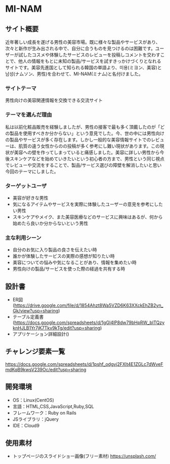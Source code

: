 # MI-NAM

## サイト概要
近年著しい成長を遂げる男性の美容市場。既に様々な製品やサービスがあり、次々と新作が生み出される中で、自分に合うものを見つけるのは困難です。ユーザーが試したコスメや体験したサービスのレビューを投稿しコメントを交わすことで、他人の情報をもとに未知の製品/サービスを試すきっかけづくりとなれるサイトです。美容先進国として知られる韓国の単語より、미용(ミヨン、美容)と남성(ナムソン、男性)を合わせて、MI-NAM(ミナム)と名付けました。

### サイトテーマ
男性向けの美容関連情報を交換できる交流サイト

### テーマを選んだ理由
私は以前化粧品販売を経験しましたが、男性の接客で最も多く頂戴したのが「どの製品を使用すべきか分からない」という意見でした。今、世の中には男性向けの製品やサービスが多く存在します。しかし一般的な美容情報サイトでのレビューは、肌質の違う女性からのの投稿が多く参考にし難い現状があります。この現状が美容への壁を作ってしまっていると痛感しました。美容に詳しい男性から今後スキンケアなどを始めていきたいという初心者の方まで、男性という同じ視点でレビューや交流をすることで、製品/サービス選びの障壁を解消したいと思い今回のテーマにしました。

### ターゲットユーザ
- 美容が好きな男性
- 気になるアイテムやサービスを実際に体験したユーザーの意見を参考にしたい男性
- スキンケアやメイク、また美容医療などのサービスに興味はあるが、何から始めたら良いか分からないという男性

### 主な利用シーン
- 自分のお気に入り製品の良さを伝えたい時
- 誰かが体験したサービスの実際の感想が知りたい時
- 美容についての悩みや気になることがあり、情報を集めたい時
- 男性向けの製品/サービスを使った際の経過を共有する時

## 設計書
- ER図(https://drive.google.com/file/d/1854Ahzt8Wa5VZD6K63XXckEhZB2yn_Gk/view?usp=sharing)
- テーブル定義書(https://docs.google.com/spreadsheets/d/1gGl4lP8dw79bHpRW_bITQzyknHJLB1Yr7jK7Tkv9kTg/edit?usp=sharing)
- アプリケーション詳細設計()

## チャレンジ要素一覧
https://docs.google.com/spreadsheets/d/1pshf_odgvj2FXlt4E1ZGLc7dWveFmdKqB9kwsV239Oc/edit?usp=sharing

## 開発環境
- OS：Linux(CentOS)
- 言語：HTML,CSS,JavaScript,Ruby,SQL
- フレームワーク：Ruby on Rails
- JSライブラリ：jQuery
- IDE：Cloud9

## 使用素材
- トップページのスライドショー画像(フリー素材)  https://unsplash.com/